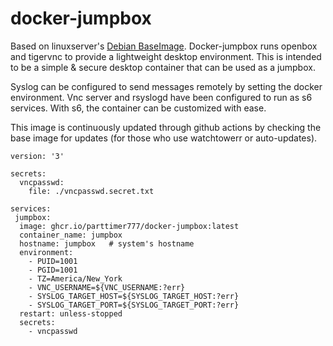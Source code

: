# docker-jumpbox

Based on linuxserver's [Debian BaseImage](https://github.com/linuxserver/docker-baseimage-debian). Docker-jumpbox runs openbox and tigervnc to provide a lightweight desktop environment. This is intended to be a simple & secure desktop container that can be used as a jumpbox.

Syslog can be configured to send messages remotely by setting the docker environment. Vnc server and rsyslogd have been configured to run as s6 services. With s6, the container can be customized with ease.

This image is continuously updated through github actions by checking the base image for updates (for those who use watchtowerr or auto-updates).

```
version: '3'

secrets:
  vncpasswd:
    file: ./vncpasswd.secret.txt

services:
 jumpbox:
  image: ghcr.io/parttimer777/docker-jumpbox:latest
  container_name: jumpbox
  hostname: jumpbox   # system's hostname
  environment:
    - PUID=1001
    - PGID=1001
    - TZ=America/New_York
    - VNC_USERNAME=${VNC_USERNAME:?err}
    - SYSLOG_TARGET_HOST=${SYSLOG_TARGET_HOST:?err}
    - SYSLOG_TARGET_PORT=${SYSLOG_TARGET_PORT:?err}
  restart: unless-stopped
  secrets:
    - vncpasswd
```
